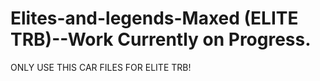 # Elites-and-legends-Maxed (ELITE TRB)--Work Currently on Progress.  
ONLY USE THIS CAR FILES FOR ELITE TRB!
